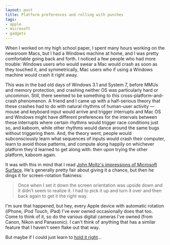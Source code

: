 ```yaml
---
layout: post
title: Platform preferences and rolling with punches
tags:
- apple
- microsoft
- gadgets
---
```

When I worked on my high school paper, I spent many hours working on the
newsroom Macs, but I had a Windows machine at home, and I was pretty
comfortable going back and forth. I noticed a few people who had more trouble:
Windows users who would swear a Mac would crash as soon as they touched it,
and symmetrically, Mac users who if using a Windows machine would crash it
right away.

This was in the bad old days of Windows 3.1 and System 7, before MMUs and
memory protection, and crashing neither OS was particularly hard or uncommon.
Still, there seemed to be something to this cross-platform-and-crash
phenomenon. A friend and I came up with a half-serious theory that these
crashes had to do with natural rhythms of human-user activity — mouse and
keyboard input would arrive and trigger interrupts and Mac OS and Windows
might have different preferences for the intervals between these interrupts
where certain rhythms would trigger race conditions just so, and kaboom, while
other rhythms would dance around the same bugs without triggering them. And,
the theory went, people would subconsciously learn what sequences of inputs
would crash their computer, learn to avoid those patterns, and compute along
happily on whichever platform they'd learned to get along with: then upon
trying the other platform, kaboom again.

It was with this in mind that I read [John Moltz's impressions of Microsoft
Surface](http://verynicewebsite.net/2012/10/surface-impressions/). He's
generally pretty fair about giving it a chance, but then he dings it for
screen-rotation flakiness:

> Once when I set it down the screen orientation was upside down and it didn’t
seem to realize it. I had to pick it up and turn it over and then back again
to get it the right way.

I'm sure that happened, but hey, every Apple device with automatic rotation
(iPhone, iPod Touch, iPad) I've ever owned occasionally does that too. Come to
think of it, so do the various digital cameras I've owned (from Canon, Nikon
and Panasonic). I can't think of anything that has a similar feature that I
haven't seen flake out that way.

But maybe if I could just learn to [hold it
right](https://www.google.com/search?q=holding+it+wrong)…

